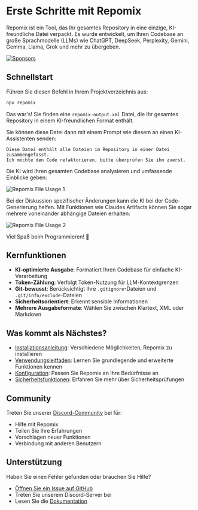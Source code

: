 # Erste Schritte mit Repomix

<script setup>
import HomeBadges from '../../../components/HomeBadges.vue'
</script>

Repomix ist ein Tool, das Ihr gesamtes Repository in eine einzige, KI-freundliche Datei verpackt. Es wurde entwickelt, um Ihren Codebase an große Sprachmodelle (LLMs) wie ChatGPT, DeepSeek, Perplexity, Gemini, Gemma, Llama, Grok und mehr zu übergeben.

<HomeBadges />

[![Sponsors](https://cdn.jsdelivr.net/gh/yamadashy/sponsor-list/sponsors/sponsors.png)](https://github.com/sponsors/yamadashy)

## Schnellstart

Führen Sie diesen Befehl in Ihrem Projektverzeichnis aus:

```bash
npx repomix
```

Das war's! Sie finden eine `repomix-output.xml` Datei, die Ihr gesamtes Repository in einem KI-freundlichen Format enthält.

Sie können diese Datei dann mit einem Prompt wie diesem an einen KI-Assistenten senden:

```
Diese Datei enthält alle Dateien im Repository in einer Datei zusammengefasst.
Ich möchte den Code refaktorieren, bitte überprüfen Sie ihn zuerst.
```

Die KI wird Ihren gesamten Codebase analysieren und umfassende Einblicke geben:

![Repomix File Usage 1](/images/docs/repomix-file-usage-1.png)

Bei der Diskussion spezifischer Änderungen kann die KI bei der Code-Generierung helfen. Mit Funktionen wie Claudes Artifacts können Sie sogar mehrere voneinander abhängige Dateien erhalten:

![Repomix File Usage 2](/images/docs/repomix-file-usage-2.png)

Viel Spaß beim Programmieren! 🚀

## Kernfunktionen

- **KI-optimierte Ausgabe**: Formatiert Ihren Codebase für einfache KI-Verarbeitung
- **Token-Zählung**: Verfolgt Token-Nutzung für LLM-Kontextgrenzen
- **Git-bewusst**: Berücksichtigt Ihre `.gitignore`-Dateien und `.git/info/exclude`-Dateien
- **Sicherheitsorientiert**: Erkennt sensible Informationen
- **Mehrere Ausgabeformate**: Wählen Sie zwischen Klartext, XML oder Markdown

## Was kommt als Nächstes?

- [Installationsanleitung](installation.md): Verschiedene Möglichkeiten, Repomix zu installieren
- [Verwendungsleitfaden](usage.md): Lernen Sie grundlegende und erweiterte Funktionen kennen
- [Konfiguration](configuration.md): Passen Sie Repomix an Ihre Bedürfnisse an
- [Sicherheitsfunktionen](security.md): Erfahren Sie mehr über Sicherheitsprüfungen

## Community

Treten Sie unserer [Discord-Community](https://discord.gg/wNYzTwZFku) bei für:
- Hilfe mit Repomix
- Teilen Sie Ihre Erfahrungen
- Vorschlagen neuer Funktionen
- Verbindung mit anderen Benutzern

## Unterstützung

Haben Sie einen Fehler gefunden oder brauchen Sie Hilfe?
- [Öffnen Sie ein Issue auf GitHub](https://github.com/yamadashy/repomix/issues)
- Treten Sie unserem Discord-Server bei
- Lesen Sie die [Dokumentation](https://repomix.com)
